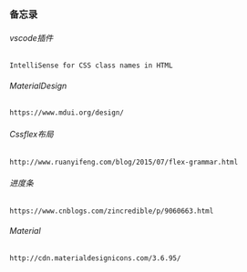 ### 备忘录

###### vscode插件

```
IntelliSense for CSS class names in HTML
```

###### MaterialDesign

```
https://www.mdui.org/design/
```

###### Cssflex布局

```
http://www.ruanyifeng.com/blog/2015/07/flex-grammar.html
```

###### 进度条

```
https://www.cnblogs.com/zincredible/p/9060663.html
```

###### Material

```
http://cdn.materialdesignicons.com/3.6.95/
```

